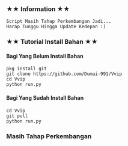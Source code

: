 ### ★★ Information ★★
```
Script Masih Tahap Perkembangan Jadi...
Harap Tunggu Hingga Update Kedepan :)
```

### ★★ Tutorial Install Bahan ★★

#### Bagi Yang Belum Install Bahan
```
pkg install git
git clone https://github.com/Dumai-991/Vvip
cd Vvip
python run.py
```

#### Bagi Yang Sudah Install Bahan
```
cd Vvip
git pull
python run.py
```

### Masih Tahap Perkembangan
